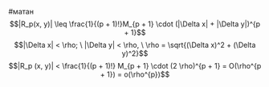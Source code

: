 #матан 
$$|R_p(x, y)| \leq \frac{1}{(p + 1)!}M_{p + 1} \cdot (|\Delta x| + |\Delta y|)^{p + 1}$$
$$|\Delta x| < \rho; \ |\Delta y| < \rho, \ \rho = \sqrt{(\Delta x)^2 + (\Delta y)^2}$$
$$|R_p (x, y)| < \frac{1}{(p + 1)!} M_{p + 1} \cdot (2 \rho)^{p + 1} = O(\rho^{p + 1}) = o(\rho^{p})$$
